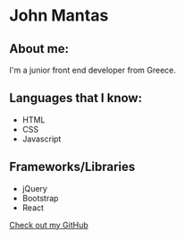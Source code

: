 # John Mantas

## About me:

I'm a junior front end developer from Greece.

## Languages that I know:

- HTML
- CSS
- Javascript

## Frameworks/Libraries

- jQuery
- Bootstrap
- React

[Check out my GitHub](https://github.com/john-mantas)